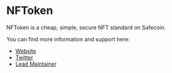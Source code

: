 # NFToken

NFToken is a cheap, simple, secure NFT standard on Safecoin.

You can find more information and support here:

- [Website](https://nftoken.so)
- [Twitter](https://twitter.com/nftoken_so)
- [Lead Maintainer](https://twitter.com/VictorPontis)
